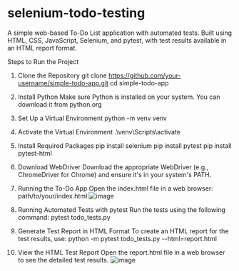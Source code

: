 # selenium-todo-testing
A simple web-based To-Do List application with automated tests. Built using HTML, CSS, JavaScript, Selenium, and pytest, with test results available in an HTML report format.

Steps to Run the Project

1. Clone the Repository
  git clone https://github.com/your-username/simple-todo-app.git
  cd simple-todo-app

2. Install Python Make sure Python is installed on your system. You can download it from python.org

3. Set Up a Virtual Environment
   python -m venv venv

4. Activate the Virtual Environment
  .\venv\Scripts\activate

5. Install Required Packages
  pip install selenium
  pip install pytest
  pip install pytest-html

6. Download WebDriver Download the appropriate WebDriver (e.g., ChromeDriver for Chrome) and ensure it's in your system's PATH. 

7. Running the To-Do App Open the index.html file in a web browser:
  path/to/your/index.html
  ![image](https://github.com/user-attachments/assets/e4f2a233-7937-4b8d-9d4a-bde4e5570207)

9. Running Automated Tests with pytest Run the tests using the following command:
   pytest todo_tests.py

10. Generate Test Report in HTML Format To create an HTML report for the test results, use:
    python -m pytest todo_tests.py --html=report.html

11. View the HTML Test Report Open the report.html file in a web browser to see the detailed test results.
      ![image](https://github.com/user-attachments/assets/30020f94-d835-49a5-aca7-380972bed330)
